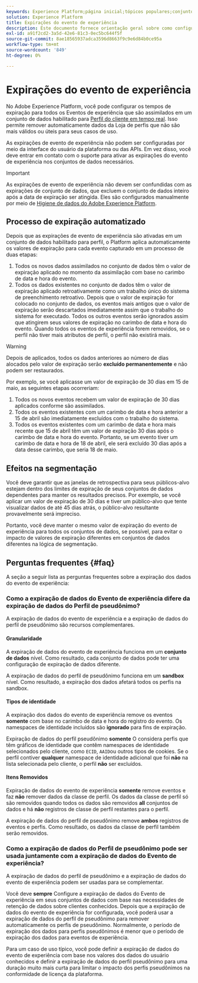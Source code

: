 ```yaml
---
keywords: Experience Platform;página inicial;tópicos populares;conjunto de dados;conjunto de dados;tempo de vida;ttl;time-to-live;
solution: Experience Platform
title: Expirações do evento de experiência
description: Este documento fornece orientação geral sobre como configurar tempos de expiração para eventos de experiência individuais em um conjunto de dados do Adobe Experience Platform.
exl-id: a91f2cd2-3a5d-42e6-81c3-0ec5bc644f5f
source-git-commit: 8ae18565937adca3596d8663f9c9e6d84b0ce95a
workflow-type: tm+mt
source-wordcount: '849'
ht-degree: 0%

---
```


# Expirações do evento de experiência

No Adobe Experience Platform, você pode configurar os tempos de expiração para todos os Eventos de experiência que são assimilados em um conjunto de dados habilitado para [Perfil do cliente em tempo real](./home.md). Isso permite remover automaticamente dados da Loja de perfis que não são mais válidos ou úteis para seus casos de uso.

As expirações de evento de experiência não podem ser configuradas por meio da interface do usuário da plataforma ou das APIs. Em vez disso, você deve entrar em contato com o suporte para ativar as expirações do evento de experiência nos conjuntos de dados necessários.

>[!IMPORTANT]
>
>As expirações de evento de experiência não devem ser confundidas com as expirações de conjunto de dados, que excluem o conjunto de dados inteiro após a data de expiração ser atingida. Eles são configurados manualmente por meio de [Higiene de dados do Adobe Experience Platform](../hygiene/home.md).

## Processo de expiração automatizado

Depois que as expirações de evento de experiência são ativadas em um conjunto de dados habilitado para perfil, o Platform aplica automaticamente os valores de expiração para cada evento capturado em um processo de duas etapas:

1. Todos os novos dados assimilados no conjunto de dados têm o valor de expiração aplicado no momento da assimilação com base no carimbo de data e hora do evento.
1. Todos os dados existentes no conjunto de dados têm o valor de expiração aplicado retroativamente como um trabalho único do sistema de preenchimento retroativo. Depois que o valor de expiração for colocado no conjunto de dados, os eventos mais antigos que o valor de expiração serão descartados imediatamente assim que o trabalho do sistema for executado. Todos os outros eventos serão ignorados assim que atingirem seus valores de expiração no carimbo de data e hora do evento. Quando todos os eventos de experiência forem removidos, se o perfil não tiver mais atributos de perfil, o perfil não existirá mais.

>[!WARNING]
>
>Depois de aplicados, todos os dados anteriores ao número de dias alocados pelo valor de expiração serão **excluído permanentemente** e não podem ser restaurados.

Por exemplo, se você aplicasse um valor de expiração de 30 dias em 15 de maio, as seguintes etapas ocorreriam:

1. Todos os novos eventos recebem um valor de expiração de 30 dias aplicados conforme são assimilados.
1. Todos os eventos existentes com um carimbo de data e hora anterior a 15 de abril são imediatamente excluídos com o trabalho do sistema.
1. Todos os eventos existentes com um carimbo de data e hora mais recente que 15 de abril têm um valor de expiração 30 dias após o carimbo de data e hora do evento. Portanto, se um evento tiver um carimbo de data e hora de 18 de abril, ele será excluído 30 dias após a data desse carimbo, que seria 18 de maio.

## Efeitos na segmentação

Você deve garantir que as janelas de retrospectiva para seus públicos-alvo estejam dentro dos limites de expiração de seus conjuntos de dados dependentes para manter os resultados precisos. Por exemplo, se você aplicar um valor de expiração de 30 dias e tiver um público-alvo que tente visualizar dados de até 45 dias atrás, o público-alvo resultante provavelmente será impreciso.

Portanto, você deve manter o mesmo valor de expiração do evento de experiência para todos os conjuntos de dados, se possível, para evitar o impacto de valores de expiração diferentes em conjuntos de dados diferentes na lógica de segmentação.

## Perguntas frequentes {#faq}

A seção a seguir lista as perguntas frequentes sobre a expiração dos dados do evento de experiência:

### Como a expiração de dados do Evento de experiência difere da expiração de dados do Perfil de pseudônimo?

A expiração de dados do evento de experiência e a expiração de dados do perfil de pseudônimo são recursos complementares.

#### Granularidade

A expiração de dados do evento de experiência funciona em um **conjunto de dados** nível. Como resultado, cada conjunto de dados pode ter uma configuração de expiração de dados diferente.

A expiração de dados do perfil de pseudônimo funciona em um **sandbox** nível. Como resultado, a expiração dos dados afetará todos os perfis na sandbox.

#### Tipos de identidade

A expiração dos dados do evento de experiência remove os eventos **somente** com base no carimbo de data e hora do registro do evento. Os namespaces de identidade incluídos são **ignorado** para fins de expiração.

Expiração de dados do perfil pseudônimo **somente** O considera perfis que têm gráficos de identidade que contêm namespaces de identidade selecionados pelo cliente, como `ECID`, `AAID`ou outros tipos de cookies. Se o perfil contiver **qualquer** namespace de identidade adicional que foi **não** na lista selecionada pelo cliente, o perfil **não** ser excluídos.

#### Itens Removidos

Expiração de dados do evento de experiência **somente** remove eventos e faz **não** remover dados da classe de perfil. Os dados da classe de perfil só são removidos quando todos os dados são removidos **all** conjuntos de dados e há **não** registros de classe de perfil restantes para o perfil.

A expiração de dados do perfil de pseudônimo remove **ambos** registros de eventos e perfis. Como resultado, os dados da classe de perfil também serão removidos.

### Como a expiração de dados do Perfil de pseudônimo pode ser usada juntamente com a expiração de dados do Evento de experiência?

A expiração de dados do perfil de pseudônimo e a expiração de dados do evento de experiência podem ser usadas para se complementar.

Você deve **sempre** Configure a expiração de dados do Evento de experiência em seus conjuntos de dados com base nas necessidades de retenção de dados sobre clientes conhecidos. Depois que a expiração de dados do evento de experiência for configurada, você poderá usar a expiração de dados do perfil de pseudônimo para remover automaticamente os perfis de pseudônimo. Normalmente, o período de expiração dos dados para perfis pseudônimos é menor que o período de expiração dos dados para eventos de experiência.

Para um caso de uso típico, você pode definir a expiração de dados do evento de experiência com base nos valores dos dados do usuário conhecidos e definir a expiração de dados do perfil pseudônimo para uma duração muito mais curta para limitar o impacto dos perfis pseudônimos na conformidade de licença da plataforma.
